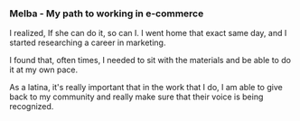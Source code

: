 ### Melba - My path to working in e-commerce

I realized, If she can do it, so can I. I went home that exact same day, and I started researching a career in marketing.

I found that, often times, I needed to sit with the materials and be able to do it at my own pace.

As a latina, it's really important that in the work that I do, I am able to give back to my community and really make sure that their voice is being recognized.